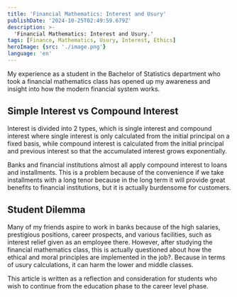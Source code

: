```yaml
---
title: 'Financial Mathematics: Interest and Usury'
publishDate: '2024-10-25T02:49:59.679Z'
description: >-
  'Financial Mathematics: Interest and Usury.'
tags: [Finance, Mathematics, Usury, Interest, Ethics]
heroImage: {src: './image.png'}
language: 'en'
---
```

My experience as a student in the Bachelor of Statistics department who took a financial mathematics class has opened up my awareness and insight into how the modern financial system works.

## Simple Interest vs Compound Interest

Interest is divided into 2 types, which is single interest and compound interest where single interest is only calculated from the initial principal on a fixed basis, while compound interest is calculated from the initial principal and previous interest so that the accumulated interest grows exponentially.

Banks and financial institutions almost all apply compound interest to loans and installments. This is a problem because of the convenience if we take installments with a long tenor because in the long term it will provide great benefits to financial institutions, but it is actually burdensome for customers.

## Student Dilemma

Many of my friends aspire to work in banks because of the high salaries, prestigious positions, career prospects, and various facilities, such as interest relief given as an employee there. However, after studying the financial mathematics class, this is actually questioned about how the ethical and moral principles are implemented in the job?. Because in terms of usury calculations, it can harm the lower and middle classes.

This article is written as a reflection and consideration for students who wish to continue from the education phase to the career level phase.
